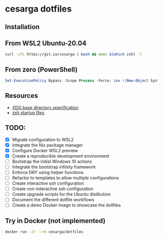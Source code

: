 # cesarga dotfiles

## Installation

## From  WSL2 Ubuntu-20.04
```bash
curl -sfL https://git.io/cesarga | bash && exec $(which zsh) -l
```

## From zero (PowerShell)
```powershell
Set-ExecutionPolicy Bypass -Scope Process -Force; iex ((New-Object System.Net.WebClient).DownloadString('https://git.io/cesarga-powershell'))
```

## Resources
+ [XDG base directory specification](https://specifications.freedesktop.org/basedir-spec/basedir-spec-latest.html)
+ [zsh startup files](http://zsh.sourceforge.net/Intro/intro_3.html)

## TODO:
- [x] Migrate configuration to WSL2
- [x] Integrate the Nix package manager
- [x] Configure Docker WSL2 preview
- [x] Create a reproducible development environment
- [ ] Bootstrap the initial Windows 10 actions
- [ ] Integrate the bootstrap infinity framework
- [ ] Enforce DRY using helper functions
- [ ] Refactor to templates to allow multiple configurations
- [ ] Create interactive ssh configuration
- [ ] Create non-interactive ssh configuration
- [ ] Create upgrade scripts for the Ubuntu distibution
- [ ] Document the different dotfile workflows
- [ ] Create a demo Docker image to showcase the dotfiles

## Try in Docker (not implemented)
```bash
docker run -it --rm cesarga/dotfiles
```
